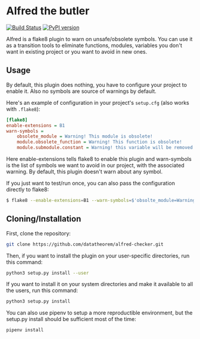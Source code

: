 Alfred the butler
=================

[![Build Status](https://travis-ci.org/datatheorem/flake8-alfred.svg?branch=master)](https://travis-ci.org/datatheorem/flake8-alfred)
[![PyPI version](https://badge.fury.io/py/flake8-alfred.svg)](https://badge.fury.io/py/flake8-alfred)

Alfred is a flake8 plugin to warn on unsafe/obsolete symbols. You can use it as
a transition tools to eliminate functions, modules, variables you don't want in
existing project or you want to avoid in new ones.

Usage
-----

By default, this plugin does nothing, you have to configure your project to
enable it. Also no symbols are source of warnings by default.

Here's an example of configuration in your project's `setup.cfg` (also works
with `.flake8`):

```ini
[flake8]
enable-extensions = B1
warn-symbols =
    obsolete_module = Warning! This module is obsolete!
    module.obsolete_function = Warning! This function is obsolete!
    module.submodule.constant = Warning! this variable will be removed!
```

Here enable-extensions tells flake8 to enable this plugin and warn-symbols is
the list of symbols we want to avoid in our project, with the associated
warning. By default, this plugin doesn't warn about any symbol.

If you just want to test/run once, you can also pass the configuration directly
to flake8:

```bash
$ flake8 --enable-extensions=B1 --warn-symbols=$'obsolte_module=Warning!\nmodule.obsolete_function=Warning!'
```

Cloning/Installation
--------------------

First, clone the repository:

```bash
git clone https://github.com/datatheorem/alfred-checker.git
```

Then, if you want to install the plugin on your user-specific directories, run
this command:

```bash
python3 setup.py install --user
```

If you want to install it on your system directories and make it available to
all the users, run this command:

```bash
python3 setup.py install
```

You can also use pipenv to setup a more reproductible environment, but the
setup.py install should be sufficient most of the time:

```bash
pipenv install
```

